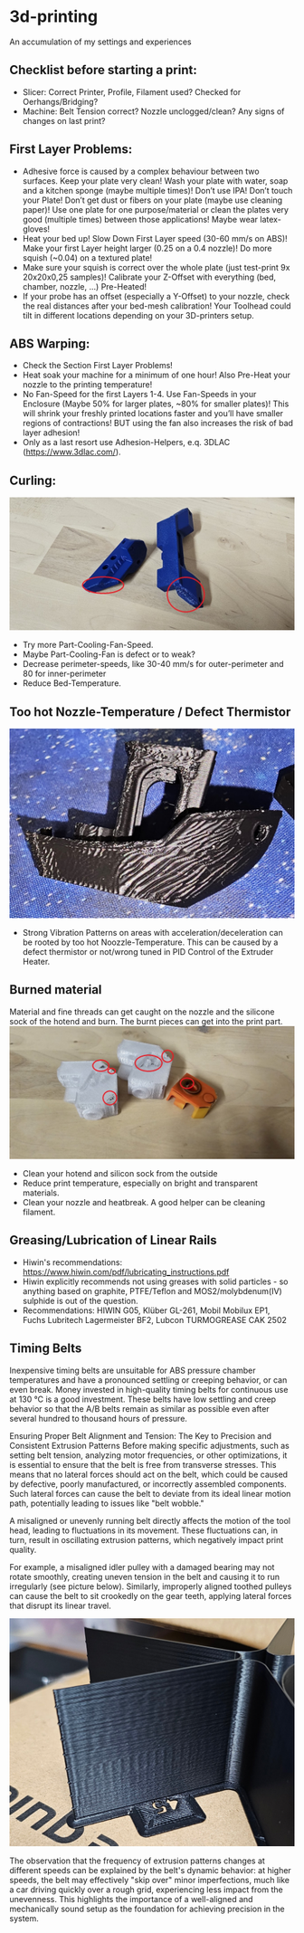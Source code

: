 # 3d-printing
An accumulation of my settings and experiences

## Checklist before starting a print:
- Slicer: Correct Printer, Profile, Filament used? Checked for Oerhangs/Bridging?
- Machine: Belt Tension correct? Nozzle unclogged/clean? Any signs of changes on last print?

## First Layer Problems:
- Adhesive force is caused by a complex behaviour between two surfaces. Keep your plate very clean! Wash your plate with water, soap and a kitchen sponge (maybe multiple times)! Don’t use IPA! Don’t touch your Plate! Don’t get dust or fibers on your plate (maybe use cleaning paper)! Use one plate for one purpose/material or clean the plates very good (multiple times) between those applications! Maybe wear latex-gloves!
- Heat your bed up! Slow Down First Layer speed (30-60 mm/s on ABS)! Make your first Layer height larger (0.25 on a 0.4 nozzle)! Do more squish (~0.04) on a textured plate!
- Make sure your squish is correct over the whole plate (just test-print 9x 20x20x0,25 samples)! Calibrate your Z-Offset with everything (bed, chamber, nozzle, ...) Pre-Heated!
- If your probe has an offset (especially a Y-Offset) to your nozzle, check the real distances after your bed-mesh calibration! Your Toolhead could tilt in different locations depending on your 3D-printers setup.
        
## ABS Warping:
- Check the Section First Layer Problems!
- Heat soak your machine for a minimum of one hour! Also Pre-Heat your nozzle to the printing temperature!
- No Fan-Speed for the first Layers 1-4. Use Fan-Speeds in your Enclosure (Maybe 50% for larger plates, ~80% for smaller plates)! This will shrink your freshly printed locations faster and you’ll have smaller regions of contractions! BUT using the fan also increases the risk of bad layer adhesion!
- Only as a last resort use Adhesion-Helpers, e.q. 3DLAC (https://www.3dlac.com/).

## Curling:
![Parts with curling on overhangs](https://github.com/interias/3d-printing/blob/main/images/curling.jpg)
- Try more Part-Cooling-Fan-Speed.
- Maybe Part-Cooling-Fan is defect or to weak?
- Decrease perimeter-speeds, like 30-40 mm/s for outer-perimeter and 80 for inner-perimeter
- Reduce Bed-Temperature.

## Too hot Nozzle-Temperature / Defect Thermistor
![Too hot printing temperature](https://github.com/interias/3d-printing/blob/main/images/too-hot-printing-temperature.jpg)
- Strong Vibration Patterns on areas with acceleration/deceleration can be rooted by too hot Noozzle-Temperature. This can be caused by a defect thermistor or not/wrong tuned in PID Control of the Extruder Heater.

## Burned material
Material and fine threads can get caught on the nozzle and the silicone sock of the hotend and burn. The burnt pieces can get into the print part.
![Burned material in parts](https://github.com/interias/3d-printing/blob/main/images/burned-material.jpg)
- Clean your hotend and silicon sock from the outside
- Reduce print temperature, especially on bright and transparent materials.
- Clean your nozzle and heatbreak. A good helper can be cleaning filament.

## Greasing/Lubrication of Linear Rails
- Hiwin's recommendations: https://www.hiwin.com/pdf/lubricating_instructions.pdf 
- Hiwin explicitly recommends not using greases with solid particles - so anything based on graphite, PTFE/Teflon and MOS2/molybdenum(IV) sulphide is out of the question.
- Recommendations: HIWIN G05, Klüber GL-261, Mobil Mobilux EP1, Fuchs Lubritech Lagermeister BF2, Lubcon TURMOGREASE CAK 2502

## Timing Belts
Inexpensive timing belts are unsuitable for ABS pressure chamber temperatures and have a pronounced settling or creeping behavior, or can even break. Money invested in high-quality timing belts for continuous use at 130 °C is a good investment. These belts have low settling and creep behavior so that the A/B belts remain as similar as possible even after several hundred to thousand hours of pressure.

Ensuring Proper Belt Alignment and Tension: The Key to Precision and Consistent Extrusion Patterns
Before making specific adjustments, such as setting belt tension, analyzing motor frequencies, or other optimizations, it is essential to ensure that the belt is free from transverse stresses. This means that no lateral forces should act on the belt, which could be caused by defective, poorly manufactured, or incorrectly assembled components. Such lateral forces can cause the belt to deviate from its ideal linear motion path, potentially leading to issues like "belt wobble."

A misaligned or unevenly running belt directly affects the motion of the tool head, leading to fluctuations in its movement. These fluctuations can, in turn, result in oscillating extrusion patterns, which negatively impact print quality.

For example, a misaligned idler pulley with a damaged bearing may not rotate smoothly, creating uneven tension in the belt and causing it to run irregularly (see picture below). Similarly, improperly aligned toothed pulleys can cause the belt to sit crookedly on the gear teeth, applying lateral forces that disrupt its linear travel.

![Defect Idler](https://github.com/interias/3d-printing/blob/main/images/defect-idler.jpg)

The observation that the frequency of extrusion patterns changes at different speeds can be explained by the belt's dynamic behavior: at higher speeds, the belt may effectively "skip over" minor imperfections, much like a car driving quickly over a rough grid, experiencing less impact from the unevenness. This highlights the importance of a well-aligned and mechanically sound setup as the foundation for achieving precision in the system.
